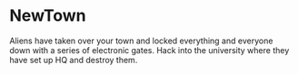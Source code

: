 # NewTown
Aliens have taken over your town and locked everything and everyone down with a series of electronic gates.
Hack into the university where they have set up HQ and destroy them.
